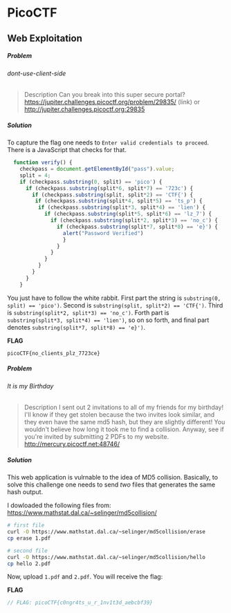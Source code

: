 # PicoCTF

## Web Exploitation

##### Problem
###### dont-use-client-side
> Description
> Can you break into this super secure portal? https://jupiter.challenges.picoctf.org/problem/29835/ (link) or http://jupiter.challenges.picoctf.org:29835

##### Solution

To capture the flag one needs to `Enter valid credentials to proceed`. There is a JavaScript that checks for that.

```js
  function verify() {
    checkpass = document.getElementById("pass").value;
    split = 4;
    if (checkpass.substring(0, split) == 'pico') {
      if (checkpass.substring(split*6, split*7) == '723c') {
        if (checkpass.substring(split, split*2) == 'CTF{') {
         if (checkpass.substring(split*4, split*5) == 'ts_p') {
          if (checkpass.substring(split*3, split*4) == 'lien') {
            if (checkpass.substring(split*5, split*6) == 'lz_7') {
              if (checkpass.substring(split*2, split*3) == 'no_c') {
                if (checkpass.substring(split*7, split*8) == 'e}') {
                  alert("Password Verified")
                  }
                }
              }
            }
          }
        }
      }
    }
```

You just have to follow the white rabbit. First part the string is  `substring(0, split) == 'pico')`. Second is `substring(split, split*2) == 'CTF{')`. Third is `substring(split*2, split*3) == 'no_c')`. Forth part is `substring(split*3, split*4) == 'lien')`, so on so forth, and final part denotes `substring(split*7, split*8) == 'e}')`.


**FLAG**

```
picoCTF{no_clients_plz_7723ce}
```

##### Problem
###### It is my Birthday
> Description
> I sent out 2 invitations to all of my friends for my birthday! I'll know if they get stolen because the two invites look similar, and they even have the same md5 hash, but they are slightly different! You wouldn't believe how long it took me to find a collision. Anyway, see if you're invited by submitting 2 PDFs to my website. http://mercury.picoctf.net:48746/

##### Solution

This web application is vulrnable to the idea of MD5 collision. Basically, to solve this challenge one needs to send _two_ files that generates the same hash output.

I dowloaded the following files from: https://www.mathstat.dal.ca/~selinger/md5collision/

```sh
# first file
curl -O https://www.mathstat.dal.ca/~selinger/md5collision/erase
cp erase 1.pdf

# second file
curl -O https://www.mathstat.dal.ca/~selinger/md5collision/hello
cp hello 2.pdf
```

Now, upload `1.pdf` and `2.pdf`. You will receive the flag:

**FLAG**
```php
// FLAG: picoCTF{c0ngr4ts_u_r_1nv1t3d_aebcbf39}
```
